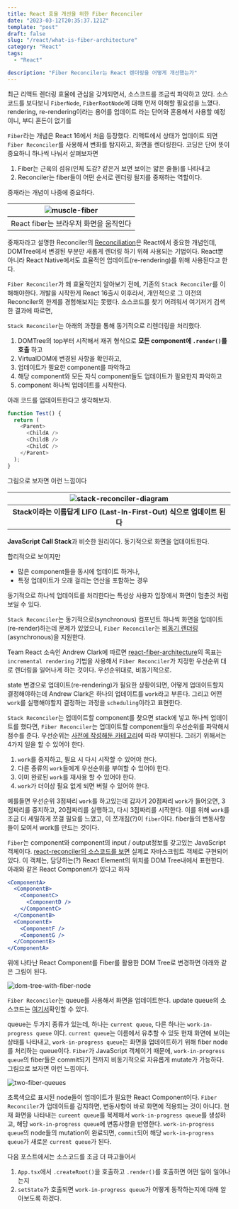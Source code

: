 ```yaml
---
title: React 효율 개선을 위한 Fiber Reconciler
date: "2023-03-12T20:35:37.121Z"
template: "post"
draft: false
slug: "/react/what-is-fiber-architecture"
category: "React"
tags:
  - "React"

description: "Fiber Reconciler는 React 렌더링을 어떻게 개선했는가"
---
```


최근 리액트 렌더링 효율에 관심을 갖게되면서, 소스코드를 조금씩 파악하고 있다. 소스코드를 보다보니  `FiberNode`, `FiberRootNode`에 대해 먼저 이해할 필요성을 느꼈다. rendering, re-rendering이라는 용어를 업데이트 라는 단어와 혼용해서 사용할 예정이니, 부디 혼돈이 없기를

`Fiber`라는 개념은 React 16에서 처음 등장했다. 리액트에서 상태가 업데이트 되면 `Fiber Reconciler`를 사용해서 변화를 탐지하고, 화면을 렌더링한다. 코딩은 단어 뜻이 중요하니 하나씩 나눠서 살펴보자면

1. Fiber는 근육의 섬유(인체 도감? 같은거 보면 보이는 얇은 줄들)를 나타내고
2. Reconciler는 fiber들이 어떤 순서로 렌더링 될지를 중재하는 역할이다.

중재라는 개념이 나중에 중요하다. 

|![muscle-fiber](https://www.ideafit.com/wp-content/uploads/2022/04/Muscle-Fiber-Types-903x602.jpg)|
|:--:|
|React fiber는 브라우저 화면을 움직인다|

중재자라고 설명한 Reconciler의 [Reconciliation](https://reactjs.org/docs/reconciliation.html)은 React에서 중요한 개념인데, DOMTree에서 변경된 부분만 새롭게 렌더링 하기 위해 사용되는 기법이다. React뿐 아니라 React Native에서도 효율적인 업데이트(re-rendering)를 위해 사용된다고 한다. 

`Fiber Reconciler`가 왜 효율적인지 알아보기 전에, 기존의 `Stack Reconciler`를 이해해야한다. 개발을 시작한게 React 16출시 이후라서, 개인적으로 그 이전의 Reconciler의 한계를 경험해보지는 못했다. 소스코드를 찾기 어려워서 여기저기 검색한 결과에 따르면, 

`Stack Reconciler`는 아래의 과정을 통해 동기적으로 리렌더링을 처리했다. 

1. DOMTree의 top부터 시작해서 재귀 형식으로 **모든 component에 `.render()`를 호출** 하고
2. VirtualDOM에 변경된 사항을 확인하고, 
3. 업데이트가 필요한 component를 파악하고
4. 해당 component와 모든 자식 component들도 업데이트가 필요한지 파악하고
5. component 하나씩 업데이트를 시작한다. 

아래 코드를 업데이트한다고 생각해보자. 

```javascript
function Test() {
  return (
    <Parent>
      <ChildA />
      <ChildB />
      <ChildC />
    </Parent>
  );
}
```

그림으로 보자면 이런 느낌이다 

|![stack-reconciler-diagram](https://i.imgur.com/z6YEMYG.png)|
|:--:|
|**Stack이라는 이름답게 LIFO (Last-In-First-Out) 식으로 업데이트 된다**|

**JavaScript Call Stack**과 비슷한 원리이다. 동기적으로 화면을 업데이트한다. 

합리적으로 보이지만 

- 많은 component들을 동시에 업데이트 하거나, 
- 특정 업데이트가 오래 걸리는 연산을 포함하는 경우 

동기적으로 하나씩 업데이트를 처리한다는 특성상 사용자 입장에서 화면이 멈춘것 처럼 보일 수 있다. 

`Stack Reconciler`는 동기적으로(synchronous) 컴포넌트 하나씩 화면을 업데이트(re-render)하는데 문제가 있었으니, `Fiber Reconciler`는 [비동기 렌더링](https://reactjs.org/blog/2017/09/26/react-v16.0.html#new-core-architecture)(asynchronous)을 지원한다. 

Team React 소속인 Andrew Clark에 따르면 [react-fiber-architecture](https://github.com/acdlite/react-fiber-architecture)의 목표는 `incremental rendering` 기법을 사용해서 `Fiber Reconciler`가 지정한 우선순위 대로 렌더링을 일어나게 하는 것이다. 우선순위대로, 비동기적으로. 

state 변경으로 업데이트(re-rendering)가 필요한 상황이되면, 어떻게 업데이트할지 결정해야하는데 Andrew Clark은 하나의 업데이트를 `work`라고 부른다. 그리고 어떤 `work`를 실행해야할지 결정하는 과정을 `scheduling`이라고 표현한다.

`Stack Reconciler`는 업데이트할 component를 찾으면 stack에 넣고 하나씩 업데이트를 했다면, `Fiber Reconciler`는 업데이트할 component들의 우선순위를 파악해서 점수를 준다. 우선순위는 [사전에 작성해둔 카테고리](https://github.com/facebook/react/blob/main/packages/react-reconciler/src/ReactFiberLane.js)에 따라 부여된다. 그러기 위해서는 4가지 일을 할 수 있어야 한다. 

1. `work`를 중지하고, 필요 시 다시 시작할 수 있어야 한다. 
2. 다른 종류의 `work`들에게 우선순위를 부여할 수 있어야 한다. 
3. 이미 완료된 `work`를 재사용 할 수 있어야 한다. 
4. `work`가 더이상 필요 없게 되면 버릴 수 있어야 한다. 

예를들면 우선순위 3점짜리 `work`를 하고있는데 갑자기 20점짜리 `work`가 들어오면, 3점짜리를 중지하고, 20점짜리를 실행하고, 다시 3점짜리를 시작한다. 이를 위해 `work`를 조금 더 세밀하게 쪼갤 필요를 느꼈고, 이 쪼개짐(?)이 `fiber`이다. fiber들의 변동사항들이 모여서 work를 만드는 것이다. 

`Fiber`는 component와 component의 input / output정보를 갖고있는 JavaScript 객체이다. [react-reconciler의 소스코드를 보면](https://github.com/facebook/react/blob/main/packages/react-reconciler/src/ReactFiber.js#L134) 실제로 자바스크립트 객체로 구현되어있다. 이 객체는, 담당하는(?) React Element의 위치를 DOM Tree내에서 표현한다. 아래와 같은 React Component가 있다고 하자

```jsx
<ComponentA>
  <ComponentB>
    <ComponentC>
      <ComponentD />
    </ComponentC>
  </ComponentB>
  <ComponentE>
    <ComponentF />
    <ComponentG />
  </ComponentE>
</ComponentA>
```

위에 나타난 React Component를 Fiber를 활용한 DOM Tree로 변경하면 아래와 같은 그림이 된다.

![dom-tree-with-fiber-node](https://i.imgur.com/7TxWF9y.png)

`Fiber Reconciler`는 queue를 사용해서 화면을 업데이트한다. update queue의 소스코드는 [여기서](https://github.com/facebook/react/blob/main/packages/react-reconciler/src/ReactFiberClassUpdateQueue.js)확인할 수 있다. 

queue는 두가지 종류가 있는데, 하나는 `current queue`, 다른 하나는 `work-in-progress queue` 이다. `current queue`는 이름에서 유추할 수 있듯 현재 화면에 보이는 상태를 나타내고, `work-in-progress queue`는 화면을 업데이트하기 위해 fiber node를 처리하는 queue이다. `Fiber`가 JavaScript 객체이기 때문에, `work-in-progress queue`의 fiber들은 commit되기 전까지 비동기적으로 자유롭게 mutate가 가능하다. 그림으로 보자면 이런 느낌이다. 

![two-fiber-queues](https://i.imgur.com/dpEIsho.png)

초록색으로 표시된 node들이 업데이트가 필요한 React Component이다. `Fiber Reconciler`가 업데이트를 감지하면, 변동사항이 바로 화면에 적용되는 것이 아니다. 현재 화면을 나타내는 `cureent queue`를 복제해서 `work-in-progress queue`를 생성하고, 해당 `work-in-progress queue`에 변동사항을 반영한다. `work-in-progress queue`의 node들의 mutation이 완료되면, `commit`되어 해당 `work-in-progress queue`가 새로운 `current queue`가 된다. 

다음 포스트에서는 소스코드를 조금 더 파고들어서 

1. `App.tsx`에서 `.createRoot()`을 호출하고 `.render()`를 호출하면 어떤 일이 일어나는지 
2. `setState`가 호출되면 `work-in-progress queue`가 어떻게 동작하는지에 대해 알아보도록 하겠다. 